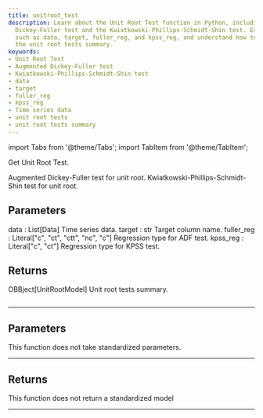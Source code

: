 ```yaml
---
title: unitroot_test
description: Learn about the Unit Root Test function in Python, including the Augmented
  Dickey-Fuller test and the Kwiatkowski-Phillips-Schmidt-Shin test. Explore the parameters,
  such as data, target, fuller_reg, and kpss_reg, and understand how to interpret
  the unit root tests summary.
keywords:
- Unit Root Test
- Augmented Dickey-Fuller test
- Kwiatkowski-Phillips-Schmidt-Shin test
- data
- target
- fuller_reg
- kpss_reg
- Time series data
- unit root tests
- unit root tests summary
---
```



<!-- markdownlint-disable MD012 MD031 MD033 -->

import Tabs from '@theme/Tabs';
import TabItem from '@theme/TabItem';

Get Unit Root Test.

Augmented Dickey-Fuller test for unit root.
Kwiatkowski-Phillips-Schmidt-Shin test for unit root.

Parameters
----------
data : List[Data]
Time series data.
target : str
Target column name.
fuller_reg : Literal["c", "ct", "ctt", "nc", "c"]
Regression type for ADF test.
kpss_reg : Literal["c", "ct"]
Regression type for KPSS test.

Returns
-------
OBBject[UnitRootModel]
Unit root tests summary.

```python wordwrap

```

---

## Parameters

This function does not take standardized parameters.

---

## Returns

This function does not return a standardized model

---

